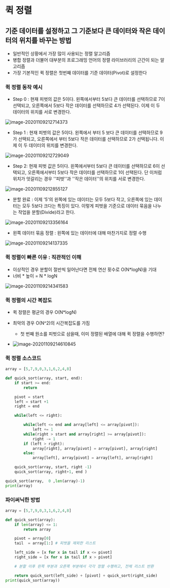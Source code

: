 # 퀵 정렬 

## 기준 데이터를 설정하고 그 기준보다 큰 데이터와 작은 데이터의 위치를 바꾸는 방법 

- 일반적인 상황에서 가장 많이 사용되는 정렬 알고리즘 
- 병합 정렬과 더불어 대부분의 프로그래밍 언어의 정렬 라이브러리의 근간이 되는 알고리즘 
- 가장 기본적인 퀵 정렬은 첫번째 데이터를 기준 데이터(Pivot)로 설정한다 

### 퀵 정렬 동작 예시 

- Step 0 : 현재 피벗의 값은 5이다. 왼쪽에서부터 5보다 큰 데이터를 선택하므로 7이 선택되고, 오른쪽에서 5보다 작은 데이터를 선택하므로 4가 선택된다.  이제 이 두 데이터의 위치를 서로 변경한다. 

![image-20201109212714373](C:\Users\scoji\AppData\Roaming\Typora\typora-user-images\image-20201109212714373.png)

- Step 1 : 현재 피벗의 값은 5이다. 왼쪽에서 부터 5 보다 큰 데이터를 선택하므로 9가 선택되고, 오른쪽에서 부터 5보다 작은 데이터를 선택하므로 2가 선택됩니다. 이제 이 두 데이터의 위치를 변경한다.

![image-20201109212729049](C:\Users\scoji\AppData\Roaming\Typora\typora-user-images\image-20201109212729049.png)



- Step 2: 현재 피벗 값은 5이다. 왼쪽에서부터 5보다 큰 데이터를 선택하므로 6이 선택되고, 오른쪽에서부터 5보다 작은 데이터를 선택하므로 1이 선택된다. 단 이처럼 위치가 엇갈리는 경우 ''피벗''과 ''작은 데이터''의 위치를 서로 변경한다. 

![image-20201109212855127](C:\Users\scoji\AppData\Roaming\Typora\typora-user-images\image-20201109212855127.png)

- 분할 완료 : 이제 '5'의 왼쪽에 있는 데이터는 모두 5보다 작고, 오른쪽에 있는 데이터는 모두 5보다 크다는 특징이 있다. 이렇게 피벗을 기준으로 데이터 묶음을 나누는 작업을 분할(Divide)라고 한다.  

![image-20201109213356164](C:\Users\scoji\AppData\Roaming\Typora\typora-user-images\image-20201109213356164.png)



- 왼쪽 데이터 묶음 정렬 : 왼쪽에 있는 데이터에 대해 마찬가지로 정렬 수행 

![image-20201109214137335](C:\Users\scoji\AppData\Roaming\Typora\typora-user-images\image-20201109214137335.png)



### 퀵 정렬이 빠른 이유 : 직관적인 이해 

-  이상적인 경우 분할이 절반씩 일어난다면 전체 연산 횟수로 O(N*logN)을 기대 
  - 너비 * 높이 = N * logN  

![image-20201109214341583](C:\Users\scoji\AppData\Roaming\Typora\typora-user-images\image-20201109214341583.png)



### 퀵 정렬의 시간 복잡도 

- 퀵 정렬은 평균의 경우 O(N*logN)

- 최악의 경우 O(N^2)의 시간복잡도를 가짐 

  - 첫 번째 원소를 피벗으로 삼을때, 이미 정렬된 배열에 대해 퀵 정렬을 수행하면? 

- ![image-20201109214610845](C:\Users\scoji\AppData\Roaming\Typora\typora-user-images\image-20201109214610845.png)

  

### 퀵 정렬 소스코드 

```python
array = [5,7,9,0,3,1,6,2,4,8]

def quick_sort(array, start, end):
    if start >= end:
        return

    pivot = start
    left = start +1
    right = end

    while(left <= right):

        while(left <= end and array[left] <= array[pivot]):
            left += 1
        while(right > start and array[right] >= array[pivot]):
            right -= 1
        if (left > right):
            array[right], array[pivot] = array[pivot], array[right]
        else:
            array[left], array[pivot] = array[left], array[right]

    quick_sort(array, start, right -1)
    quick_sort(array, right+1, end )

quick_sort(array,  0 ,len(array)-1)
print(array)
```



### 파이써닉한 방법 

```python
array = [5,7,9,0,3,1,6,2,4,8]

def quick_sort(array):
    if len(array) <= 1:
        return array

    pivot = array[0]
    tail  = array[1:] # 피벗을 제외한 리스트

    left_side = [x for x in tail if x <= pivot]
    right_side = [x for x in tail if x > pivot]

    # 분할 이후 왼쪽 부분과 오른쪽 부분에서 각각 정렬 수행하고, 전체 리스트 반환

    return quick_sort(left_side) + [pivot] + quick_sort(right_side)
print(quick_sort(array))

```

